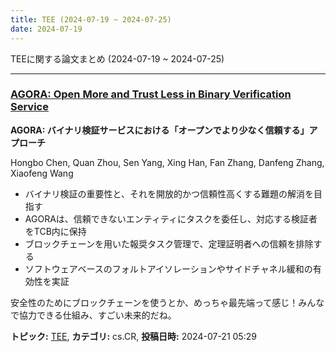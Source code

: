 ```yaml
---
title: TEE (2024-07-19 ~ 2024-07-25)
date: 2024-07-19
---
```


TEEに関する論文まとめ (2024-07-19 ~ 2024-07-25)


- - -

### [AGORA: Open More and Trust Less in Binary Verification Service](http://arxiv.org/abs/2407.15062)

**AGORA: バイナリ検証サービスにおける「オープンでより少なく信頼する」アプローチ**

Hongbo Chen, Quan Zhou, Sen Yang, Xing Han, Fan Zhang, Danfeng Zhang, Xiaofeng Wang

- バイナリ検証の重要性と、それを開放的かつ信頼性高くする難題の解消を目指す
- AGORAは、信頼できないエンティティにタスクを委任し、対応する検証者をTCB内に保持
- ブロックチェーンを用いた報奨タスク管理で、定理証明者への信頼を排除する
- ソフトウェアベースのフォルトアイソレーションやサイドチャネル緩和の有効性を実証

安全性のためにブロックチェーンを使うとか、めっちゃ最先端って感じ！みんなで協力できる仕組み、すごい未来的だね。



**トピック:** [TEE](../../tee), **カテゴリ:** cs.CR, **投稿日時:** 2024-07-21 05:29
